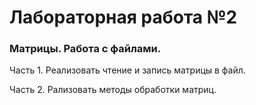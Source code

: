 ﻿# Лабораторная работа №2
### Матрицы. Работа с файлами.

Часть 1. Реализовать чтение и запись матрицы в файл.

Часть 2. Рализовать методы обработки матриц.
